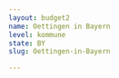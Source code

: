 ```yaml
---
layout: budget2
name: Oettingen in Bayern
level: kommune
state: BY
slug: Oettingen-in-Bayern

---
```



